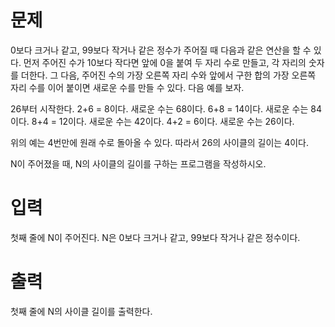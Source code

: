 # 문제
0보다 크거나 같고, 99보다 작거나 같은 정수가 주어질 때 다음과 같은 연산을 할 수 있다. 먼저 주어진 수가 10보다 작다면 앞에 0을 붙여 두 자리 수로 만들고, 각 자리의 숫자를 더한다. 그 다음, 주어진 수의 가장 오른쪽 자리 수와 앞에서 구한 합의 가장 오른쪽 자리 수를 이어 붙이면 새로운 수를 만들 수 있다. 다음 예를 보자.

26부터 시작한다. 2+6 = 8이다. 새로운 수는 68이다. 6+8 = 14이다. 새로운 수는 84이다. 8+4 = 12이다. 새로운 수는 42이다. 4+2 = 6이다. 새로운 수는 26이다.

위의 예는 4번만에 원래 수로 돌아올 수 있다. 따라서 26의 사이클의 길이는 4이다.

N이 주어졌을 때, N의 사이클의 길이를 구하는 프로그램을 작성하시오.

# 입력
첫째 줄에 N이 주어진다. N은 0보다 크거나 같고, 99보다 작거나 같은 정수이다.

# 출력
첫째 줄에 N의 사이클 길이를 출력한다.

